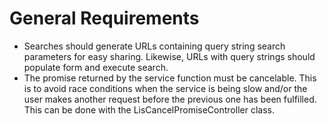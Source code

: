 # General Requirements
  
- Searches should generate URLs containing query string search parameters for easy sharing. Likewise, URLs with query strings should populate form and execute search.
- The promise returned by the service function must be cancelable. This is to avoid race conditions when the service is being slow and/or the user makes another request before the previous one has been fulfilled. This can be done with the LisCancelPromiseController class.

